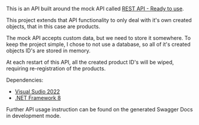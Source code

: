﻿This is an API built around the mock API called [REST API - Ready to use](https://restful-api.dev/).

This project extends that API functionality to only deal with it's own created objects, that in this case are products.

The mock API accepts custom data, but we need to store it somewhere. To keep the project simple, I chose to not use a database, so all of it's created objects ID's are stored in memory.

At each restart of this API, all the created product ID's will be wiped, requiring re-registration of the products.

Dependencies:
- [Visual Sudio 2022](https://visualstudio.microsoft.com/pt-br/vs/)
- [.NET Framework 8](https://dotnet.microsoft.com/en-us/download/dotnet/8.0)

Further API usage instruction can be found on the generated Swagger Docs in development mode.

